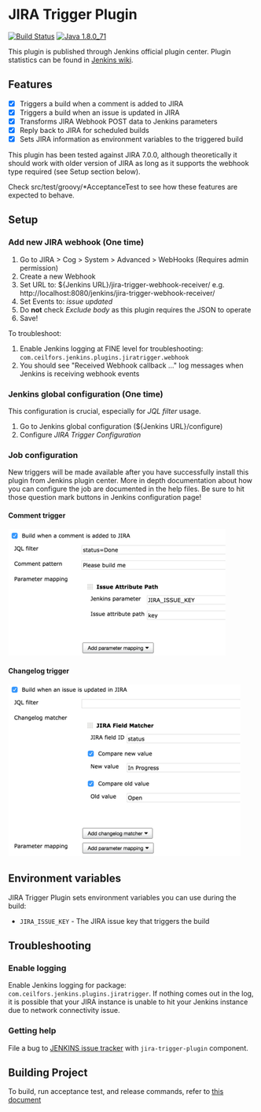# JIRA Trigger Plugin

[![Build Status](https://jenkins.ci.cloudbees.com/buildStatus/icon?job=plugins/jira-trigger-plugin)](https://jenkins.ci.cloudbees.com/job/plugins/job/jira-trigger-plugin/)
[![Java 1.8.0_71](https://img.shields.io/badge/java-1.8.0__71-red.svg)](https://java.com)

This plugin is published through Jenkins official plugin center. Plugin statistics can be found in [Jenkins wiki](http://wiki.jenkins-ci.org/display/JENKINS/JIRA+Trigger+Plugin).

## Features

- [x] Triggers a build when a comment is added to JIRA
- [x] Triggers a build when an issue is updated in JIRA
- [x] Transforms JIRA Webhook POST data to Jenkins parameters
- [x] Reply back to JIRA for scheduled builds
- [x] Sets JIRA information as environment variables to the triggered build 

This plugin has been tested against JIRA 7.0.0, although theoretically it should work with older version of JIRA
as long as it supports the webhook type required (see Setup section below). 

Check src/test/groovy/*AcceptanceTest to see how these features are expected to behave.

## Setup

### Add new JIRA webhook (One time) 

1. Go to JIRA > Cog > System > Advanced > WebHooks (Requires admin permission)
2. Create a new Webhook
3. Set URL to: ${Jenkins URL}/jira-trigger-webhook-receiver/ e.g. http://localhost:8080/jenkins/jira-trigger-webhook-receiver/
4. Set Events to: _issue updated_
5. Do **not** check *Exclude body* as this plugin requires the JSON to operate
6. Save!

To troubleshoot:

1. Enable Jenkins logging at FINE level for troubleshooting: `com.ceilfors.jenkins.plugins.jiratrigger.webhook`
2. You should see "Received Webhook callback ..." log messages when Jenkins is receiving webhook events

### Jenkins global configuration (One time)

This configuration is crucial, especially for *JQL filter* usage. 

1. Go to Jenkins global configuration (${Jenkins URL}/configure)
2. Configure *JIRA Trigger Configuration*

### Job configuration

New triggers will be made available after you have successfully install this plugin from Jenkins plugin center.
More in depth documentation about how you can configure the job are documented in the help files. Be sure to hit
those question mark buttons in Jenkins configuration page!

#### Comment trigger
![Comment Trigger Configuration](docs/jira-comment-trigger-configuration_50.png?raw=true "Comment Trigger Configuration")

#### Changelog trigger
![Changelog Trigger Configuration](docs/jira-changelog-trigger-configuration_50.png?raw=true "Changelog Trigger Configuration")

## Environment variables

JIRA Trigger Plugin sets environment variables you can use during the build:

- `JIRA_ISSUE_KEY` - The JIRA issue key that triggers the build 

## Troubleshooting

### Enable logging
Enable Jenkins logging for package: `com.ceilfors.jenkins.plugins.jiratrigger`. If nothing comes out in the log, it is possible
that your JIRA instance is unable to hit your Jenkins instance due to network connectivity issue.

### Getting help
File a bug to [JENKINS issue tracker](https://issues.jenkins-ci.org/secure/Dashboard.jspa) with `jira-trigger-plugin` component.

## Building Project
To build, run acceptance test, and release commands, refer to [this document](docs/Building-Project.md)
